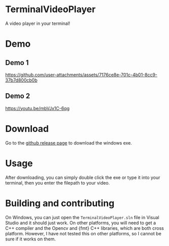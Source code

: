 # TerminalVideoPlayer

A video player in your terminal!

# Demo

## Demo 1

https://github.com/user-attachments/assets/7176ce8e-701c-4b01-8cc9-37b7d800cb0b

## Demo 2

https://youtu.be/mbVJx1C-6qg

# Download

Go to the [github release page](https://github.com/username121546434/TerminalVideoPlayer/releases) to download the windows exe.

# Usage

After downloading, you can simply double click the exe or type it into your terminal, then you enter the filepath to your video.

# Building and contributing

On Windows, you can just open the `TerminalVideoPlayer.sln` file in Visual Studio and it should just work.
On other platforms, you will need to get a C++ compiler and the Opencv and {fmt} C++ libraries, which are both cross platform.
However, I have not tested this on other platforms, so I cannot be sure if it works on them.
